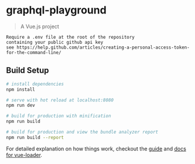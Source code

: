 # graphql-playground

> A Vue.js project

```
Require a .env file at the root of the repository
containing your public github api key
see https://help.github.com/articles/creating-a-personal-access-token-for-the-command-line/
```


## Build Setup

``` bash
# install dependencies
npm install

# serve with hot reload at localhost:8080
npm run dev

# build for production with minification
npm run build

# build for production and view the bundle analyzer report
npm run build --report
```

For detailed explanation on how things work, checkout the [guide](http://vuejs-templates.github.io/webpack/) and [docs for vue-loader](http://vuejs.github.io/vue-loader).
